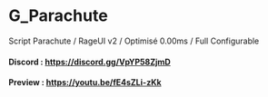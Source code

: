# G_Parachute
Script Parachute / RageUI v2 / Optimisé 0.00ms / Full Configurable

#### Discord : https://discord.gg/VpYP58ZjmD

#### Preview : https://youtu.be/fE4sZLi-zKk
